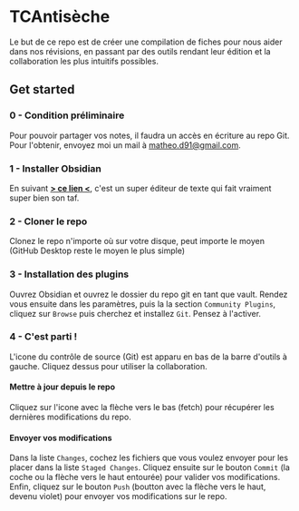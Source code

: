 # TCAntisèche

Le but de ce repo est de créer une compilation de fiches pour nous aider dans nos révisions, en passant par des outils rendant leur édition et la collaboration les plus intuitifs possibles.

## Get started
### 0 - Condition préliminaire
Pour pouvoir partager vos notes, il faudra un accès en écriture au repo Git. Pour l'obtenir, envoyez moi un mail à [matheo.d91@gmail.com](mailto://matheo.d91@gmail.com).

### 1 - Installer Obsidian 
En suivant [**> ce lien <**](https://obsidian.md/download), c'est un super éditeur de texte qui fait vraiment super bien son taf.

### 2 - Cloner le repo
Clonez le repo n'importe où sur votre disque, peut importe le moyen (GitHub Desktop reste le moyen le plus simple)

### 3 - Installation des plugins 
Ouvrez Obsidian et ouvrez le dossier du repo git en tant que vault. Rendez vous ensuite dans les paramètres, puis la la section `Community Plugins`, cliquez sur `Browse` puis cherchez et installez `Git`. Pensez à l'activer.

### 4 - C'est parti !
L'icone du contrôle de source (Git) est apparu en bas de la barre d'outils à gauche. Cliquez dessus pour utiliser la collaboration.

#### Mettre à jour depuis le repo
Cliquez sur l'icone avec la flèche vers le bas (fetch) pour récupérer les dernières modifications du repo. 

#### Envoyer vos modifications
Dans la liste `Changes`, cochez les fichiers que vous voulez envoyer pour les placer dans la liste `Staged Changes`. 
Cliquez ensuite sur le bouton `Commit` (la coche ou la flèche vers le haut entourée) pour valider vos modifications. 
Enfin, cliquez sur le bouton `Push` (boutton avec la flèche vers le haut, devenu violet) pour envoyer vos modifications sur le repo.
